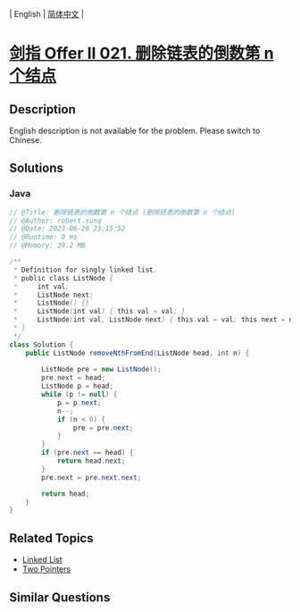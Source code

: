 
| English | [简体中文](README.md) |

# [剑指 Offer II 021. 删除链表的倒数第 n 个结点](https://leetcode.cn//problems/SLwz0R/)

## Description

<p>English description is not available for the problem. Please switch to Chinese.</p>


## Solutions


### Java

```Java
// @Title: 删除链表的倒数第 n 个结点 (删除链表的倒数第 n 个结点)
// @Author: robert.sunq
// @Date: 2023-06-20 23:15:52
// @Runtime: 0 ms
// @Memory: 39.2 MB

/**
 * Definition for singly-linked list.
 * public class ListNode {
 *     int val;
 *     ListNode next;
 *     ListNode() {}
 *     ListNode(int val) { this.val = val; }
 *     ListNode(int val, ListNode next) { this.val = val; this.next = next; }
 * }
 */
class Solution {
    public ListNode removeNthFromEnd(ListNode head, int n) {
        
        ListNode pre = new ListNode();
        pre.next = head;
        ListNode p = head;
        while (p != null) {
            p = p.next;
            n--;
            if (n < 0) {
                pre = pre.next;
            }
        } 
        if (pre.next == head) {
            return head.next;
        }
        pre.next = pre.next.next;

        return head;
    }
}
```



## Related Topics

- [Linked List](https://leetcode.cn//tag/linked-list)
- [Two Pointers](https://leetcode.cn//tag/two-pointers)

## Similar Questions


